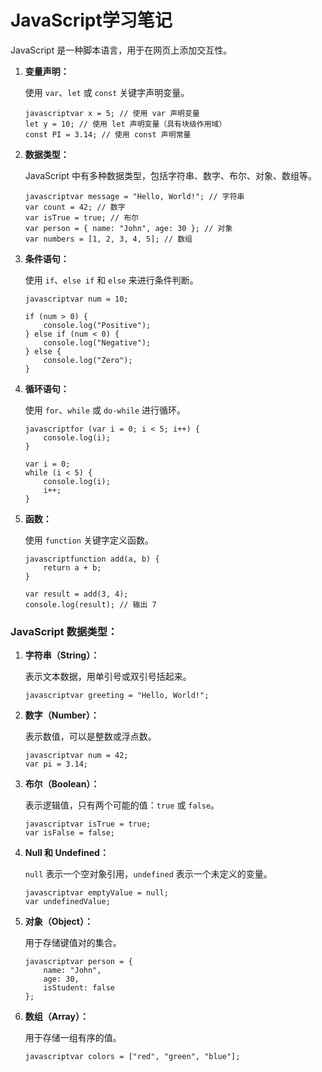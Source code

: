 # JavaScript学习笔记

JavaScript 是一种脚本语言，用于在网页上添加交互性。

1. **变量声明：**

   使用 `var`、`let` 或 `const` 关键字声明变量。

   ```
   javascriptvar x = 5; // 使用 var 声明变量
   let y = 10; // 使用 let 声明变量（具有块级作用域）
   const PI = 3.14; // 使用 const 声明常量
   ```

2. **数据类型：**

   JavaScript 中有多种数据类型，包括字符串、数字、布尔、对象、数组等。

   ```
   javascriptvar message = "Hello, World!"; // 字符串
   var count = 42; // 数字
   var isTrue = true; // 布尔
   var person = { name: "John", age: 30 }; // 对象
   var numbers = [1, 2, 3, 4, 5]; // 数组
   ```

3. **条件语句：**

   使用 `if`、`else if` 和 `else` 来进行条件判断。

   ```
   javascriptvar num = 10;
   
   if (num > 0) {
       console.log("Positive");
   } else if (num < 0) {
       console.log("Negative");
   } else {
       console.log("Zero");
   }
   ```

4. **循环语句：**

   使用 `for`、`while` 或 `do-while` 进行循环。

   ```
   javascriptfor (var i = 0; i < 5; i++) {
       console.log(i);
   }
   
   var i = 0;
   while (i < 5) {
       console.log(i);
       i++;
   }
   ```

5. **函数：**

   使用 `function` 关键字定义函数。

   ```
   javascriptfunction add(a, b) {
       return a + b;
   }
   
   var result = add(3, 4);
   console.log(result); // 输出 7
   ```

### JavaScript 数据类型：

1. **字符串（String）：**

   表示文本数据，用单引号或双引号括起来。

   ```
   javascriptvar greeting = "Hello, World!";
   ```

2. **数字（Number）：**

   表示数值，可以是整数或浮点数。

   ```
   javascriptvar num = 42;
   var pi = 3.14;
   ```

3. **布尔（Boolean）：**

   表示逻辑值，只有两个可能的值：`true` 或 `false`。

   ```
   javascriptvar isTrue = true;
   var isFalse = false;
   ```

4. **Null 和 Undefined：**

   `null` 表示一个空对象引用，`undefined` 表示一个未定义的变量。

   ```
   javascriptvar emptyValue = null;
   var undefinedValue;
   ```

5. **对象（Object）：**

   用于存储键值对的集合。

   ```
   javascriptvar person = {
       name: "John",
       age: 30,
       isStudent: false
   };
   ```

6. **数组（Array）：**

   用于存储一组有序的值。

   ```
   javascriptvar colors = ["red", "green", "blue"];
   ```